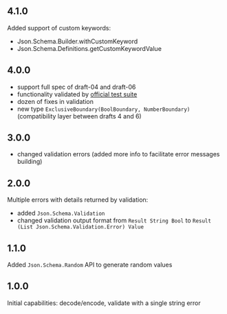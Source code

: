 ## 4.1.0

Added support of custom keywords:
- Json.Schema.Builder.withCustomKeyword
- Json.Schema.Definitions.getCustomKeywordValue

## 4.0.0

- support full spec of draft-04 and draft-06
- functionality validated by [official test suite](https://github.com/json-schema-org/JSON-Schema-Test-Suite)
- dozen of fixes in validation
- new type `ExclusiveBoundary(BoolBoundary, NumberBoundary)` (compatibility layer between drafts 4 and 6)

## 3.0.0

- changed validation errors (added more info to facilitate error messages building)

## 2.0.0

Multiple errors with details returned by validation:
- added `Json.Schema.Validation`
- changed validation output format from `Result String Bool` to `Result (List Json.Schema.Validation.Error) Value`

## 1.1.0

Added `Json.Schema.Random` API to generate random values


## 1.0.0

Initial capabilities: decode/encode, validate with a single string error
